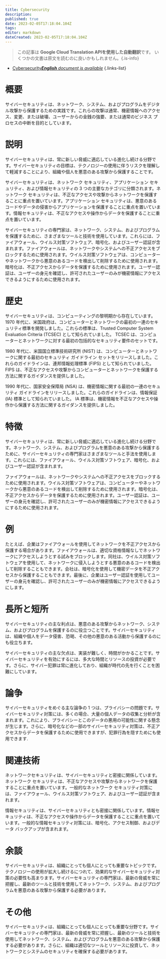 ```yaml
---
title: Cybersecurity
description: 
published: true
date: 2023-02-05T17:18:04.104Z
tags: 
editor: markdown
dateCreated: 2023-02-05T17:18:04.104Z
---
```


> この記事は **Google Cloud Translation APIを使用した自動翻訳**です。
いくつかの文書は原文を読むのに良いかもしれません。{.is-info}



- [Cybersecurity***English** document is available*](/en/Knowledge-base/Dictionary/cybersecurity)
{.links-list}


# 概要
サイバーセキュリティは、ネットワーク、システム、およびプログラムをデジタル攻撃から保護するための実践です。これらの攻撃は通常、機密情報へのアクセス、変更、または破壊、ユーザーからの金銭の強要、または通常のビジネス プロセスの中断を目的としています。

# 説明
サイバーセキュリティは、常に新しい脅威に適応している進化し続ける分野です。サイバーセキュリティの目標は、テクノロジーの使用に伴うリスクを理解して軽減することにより、組織や個人を悪意のある攻撃から保護することです。

サイバーセキュリティは、ネットワーク セキュリティ、アプリケーション セキュリティ、および情報セキュリティの 3 つの主要なカテゴリに分類されます。ネットワーク セキュリティは、不正なアクセスや攻撃からネットワークを保護することに重点を置いています。アプリケーション セキュリティは、悪意のあるコードやデータの侵害からアプリケーションを保護することに重点を置いています。情報セキュリティは、不正なアクセスや操作からデータを保護することに重点を置いています。

サイバーセキュリティの専門家は、ネットワーク、システム、およびプログラムを保護するために、さまざまなツールと技術を使用しています。これらには、ファイアウォール、ウイルス対策ソフトウェア、暗号化、およびユーザー認証が含まれます。ファイアウォールは、ネットワークやシステムへの不正アクセスをブロックするために使用されます。ウイルス対策ソフトウェアは、コンピューターやネットワークから悪意のあるコードを検出して削除するために使用されます。暗号化は、不正アクセスからデータを保護するために使用されます。ユーザー認証は、ユーザーの身元を確認し、許可されたユーザーのみが機密情報にアクセスできるようにするために使用されます。

# 歴史
サイバーセキュリティは、コンピューティングの黎明期から存在しています。 1970 年代に、米国政府は、コンピューターとネットワークの最初の一連のセキュリティ標準を開発しました。これらの標準は、Trusted Computer System Evaluation Criteria (TCSEC) として知られていました。 TCSEC は、コンピューターとネットワークに対する最初の包括的なセキュリティ要件のセットです。

1980 年代に、米国国立標準技術研究所 (NIST) は、コンピューターとネットワークに関する最初のセキュリティ ガイドライン セットをリリースしました。これらのガイドラインは、連邦情報処理標準 (FIPS) として知られていました。 FIPS は、不正なアクセスや攻撃からコンピューターとネットワークを保護する方法に関するガイダンスを提供しました。

1990 年代に、国家安全保障局 (NSA) は、機密情報に関する最初の一連のセキュリティ ガイドラインをリリースしました。これらのガイドラインは、情報保証 (IA) 標準として知られていました。 IA 標準は、機密情報を不正なアクセスや操作から保護する方法に関するガイダンスを提供しました。

# 特徴
サイバーセキュリティは、常に新しい脅威に適応している進化し続ける分野です。ネットワーク、システム、およびプログラムを悪意のある攻撃から保護するために、サイバーセキュリティの専門家はさまざまなツールと手法を使用します。これらには、ファイアウォール、ウイルス対策ソフトウェア、暗号化、およびユーザー認証が含まれます。

ファイアウォールは、ネットワークやシステムへの不正アクセスをブロックするために使用されます。ウイルス対策ソフトウェアは、コンピューターやネットワークから悪意のあるコードを検出して削除するために使用されます。暗号化は、不正アクセスからデータを保護するために使用されます。ユーザー認証は、ユーザーの身元を確認し、許可されたユーザーのみが機密情報にアクセスできるようにするために使用されます。

# 例
たとえば、企業はファイアウォールを使用してネットワークを不正アクセスから保護する場合があります。ファイアウォールは、適切な資格情報なしでネットワークにアクセスしようとする試みをブロックします。同社は、ウイルス対策ソフトウェアを使用して、ネットワークに侵入しようとする悪意のあるコードを検出して削除することもできます。会社は、暗号化を使用して機密データを不正アクセスから保護することもできます。最後に、企業はユーザー認証を使用してユーザーの身元を確認し、許可されたユーザーのみが機密情報にアクセスできるようにします。

# 長所と短所
サイバーセキュリティの主な利点は、悪意のある攻撃からネットワーク、システム、およびプログラムを保護するのに役立つことです。サイバーセキュリティは、組織や個人をデータ侵害、恐喝、その他の悪意のある活動から保護するのにも役立ちます。

サイバーセキュリティの主な欠点は、実装が難しく、時間がかかることです。サイバーセキュリティを有効にするには、多大な時間とリソースの投資が必要です。さらに、サイバー犯罪は常に進化しており、組織が時代の先を行くことを困難にしています。

# 論争
サイバーセキュリティをめぐる主な論争の 1 つは、プライバシーの問題です。サイバーセキュリティ対策には、多くの場合、大量の個人データの収集と分析が含まれます。これにより、プライバシーとこのデータの悪用の可能性に関する懸念が生じます。さらに、暗号化などの一部のサイバーセキュリティ対策は、不正アクセスからデータを保護するために使用できますが、犯罪行為を隠すためにも使用できます.

# 関連技術
ネットワークセキュリティは、サイバーセキュリティと密接に関係しています。ネットワーク セキュリティは、不正なアクセスや攻撃からネットワークを保護することに重点を置いています。一般的なネットワーク セキュリティ対策には、ファイアウォール、ウイルス対策ソフトウェア、およびユーザー認証が含まれます。

情報セキュリティは、サイバーセキュリティとも密接に関係しています。情報セキュリティは、不正なアクセスや操作からデータを保護することに重点を置いています。一般的な情報セキュリティ対策には、暗号化、アクセス制御、およびデータ バックアップが含まれます。

# 余談
サイバーセキュリティは、組織にとっても個人にとっても重要なトピックです。テクノロジーの使用が拡大し続けるにつれて、効果的なサイバーセキュリティ対策の必要性も高まります。サイバーセキュリティの専門家は、最新の脅威を常に把握し、最新のツールと技術を使用してネットワーク、システム、およびプログラムを悪意のある攻撃から保護する必要があります。

# その他
サイバーセキュリティは、組織にとっても個人にとっても重要な分野です。サイバーセキュリティの専門家は、最新の脅威を常に把握し、最新のツールと技術を使用してネットワーク、システム、およびプログラムを悪意のある攻撃から保護する必要があります。さらに、組織は適切なツールとリソースに投資して、ネットワークとシステムのセキュリティを確保する必要があります。